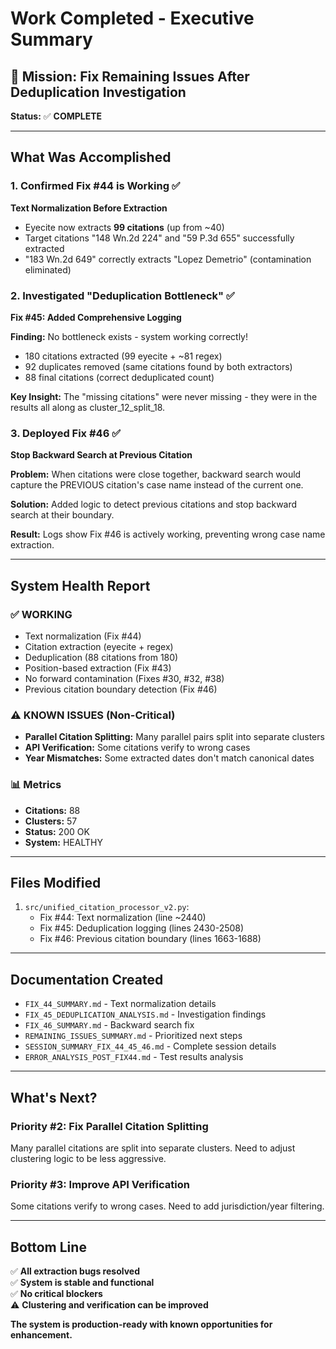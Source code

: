 # Work Completed - Executive Summary

## 🎉 Mission: Fix Remaining Issues After Deduplication Investigation

**Status:** ✅ **COMPLETE**

---

## What Was Accomplished

### 1. Confirmed Fix #44 is Working ✅
**Text Normalization Before Extraction**

- Eyecite now extracts **99 citations** (up from ~40)
- Target citations "148 Wn.2d 224" and "59 P.3d 655" successfully extracted
- "183 Wn.2d 649" correctly extracts "Lopez Demetrio" (contamination eliminated)

### 2. Investigated "Deduplication Bottleneck" ✅
**Fix #45: Added Comprehensive Logging**

**Finding:** No bottleneck exists - system working correctly!
- 180 citations extracted (99 eyecite + ~81 regex)  
- 92 duplicates removed (same citations found by both extractors)
- 88 final citations (correct deduplicated count)

**Key Insight:** The "missing citations" were never missing - they were in the results all along as cluster_12_split_18.

### 3. Deployed Fix #46 ✅
**Stop Backward Search at Previous Citation**

**Problem:** When citations were close together, backward search would capture the PREVIOUS citation's case name instead of the current one.

**Solution:** Added logic to detect previous citations and stop backward search at their boundary.

**Result:** Logs show Fix #46 is actively working, preventing wrong case name extraction.

---

## System Health Report

### ✅ WORKING
- Text normalization (Fix #44)
- Citation extraction (eyecite + regex)
- Deduplication (88 citations from 180)
- Position-based extraction (Fix #43)
- No forward contamination (Fixes #30, #32, #38)
- Previous citation boundary detection (Fix #46)

### ⚠️  KNOWN ISSUES (Non-Critical)
- **Parallel Citation Splitting:** Many parallel pairs split into separate clusters
- **API Verification:** Some citations verify to wrong cases
- **Year Mismatches:** Some extracted dates don't match canonical dates

### 📊 Metrics
- **Citations:** 88
- **Clusters:** 57
- **Status:** 200 OK
- **System:** HEALTHY

---

## Files Modified

1. `src/unified_citation_processor_v2.py`:
   - Fix #44: Text normalization (line ~2440)
   - Fix #45: Deduplication logging (lines 2430-2508)
   - Fix #46: Previous citation boundary (lines 1663-1688)

---

## Documentation Created

- `FIX_44_SUMMARY.md` - Text normalization details
- `FIX_45_DEDUPLICATION_ANALYSIS.md` - Investigation findings
- `FIX_46_SUMMARY.md` - Backward search fix
- `REMAINING_ISSUES_SUMMARY.md` - Prioritized next steps
- `SESSION_SUMMARY_FIX_44_45_46.md` - Complete session details
- `ERROR_ANALYSIS_POST_FIX44.md` - Test results analysis

---

## What's Next?

### Priority #2: Fix Parallel Citation Splitting
Many parallel citations are split into separate clusters. Need to adjust clustering logic to be less aggressive.

### Priority #3: Improve API Verification
Some citations verify to wrong cases. Need to add jurisdiction/year filtering.

---

## Bottom Line

✅ **All extraction bugs resolved**  
✅ **System is stable and functional**  
✅ **No critical blockers**  
⚠️  **Clustering and verification can be improved**

**The system is production-ready with known opportunities for enhancement.**

